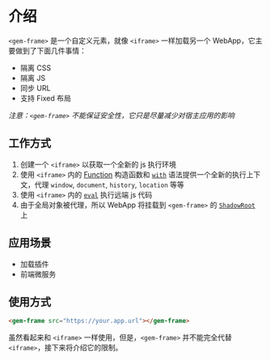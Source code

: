 # 介绍

`<gem-frame>` 是一个自定义元素，就像 `<iframe>` 一样加载另一个 WebApp，它主要做到了下面几件事情：

* 隔离 CSS
* 隔离 JS
* 同步 URL
* 支持 Fixed 布局

*注意：`<gem-frame>` 不能保证安全性，它只是尽量减少对宿主应用的影响*

## 工作方式

1. 创建一个 `<iframe>` 以获取一个全新的 js 执行环境
2. 使用 `<iframe>` 内的 [Function](https://developer.mozilla.org/en-US/docs/Web/JavaScript/Reference/Global_Objects/Function/Function) 构造函数和 [`with`](https://developer.mozilla.org/en-US/docs/Web/JavaScript/Reference/Statements/with) 语法提供一个全新的执行上下文，代理 `window`, `document`, `history`, `location` 等等
3. 使用 `<iframe>` 内的 [`eval`](https://developer.mozilla.org/en-US/docs/Web/JavaScript/Reference/Global_Objects/eval) 执行远端 js 代码
4. 由于全局对象被代理，所以 WebApp 将挂载到 `<gem-frame>` 的 [`ShadowRoot`](https://developer.mozilla.org/en-US/docs/Web/API/ShadowRoot) 上

## 应用场景

* 加载插件
* 前端微服务

## 使用方式

```html
<gem-frame src="https://your.app.url"></gem-frame>
```

虽然看起来和 `<iframe>` 一样使用，但是，`<gem-frame>` 并不能完全代替 `<iframe>`，接下来将介绍它的限制。
